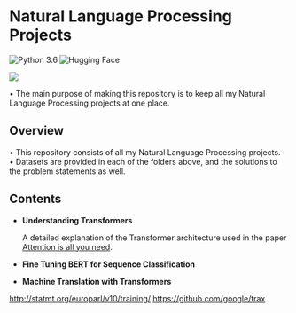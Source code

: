 # Natural Language Processing Projects
![Python 3.6](https://img.shields.io/badge/Python-3.6-brightgreen.svg) ![Hugging Face](https://img.shields.io/badge/Library-Huggingface-orange.svg)

![](https://i.ibb.co/LJJm3Wq/books-wallpaper-Books-to-Read-Wallpaper-28990406.jpg)


• The main purpose of making this repository is to keep all my Natural Language Processing projects at one place.

## Overview
• This repository consists of all my Natural Language Processing projects.  
• Datasets are provided in each of the folders above, and the solutions to the problem statements as well.  

## Contents

+ **Understanding Transformers**

  A detailed explanation of the Transformer architecture used in the paper [Attention is all you need](https://arxiv.org/abs/1706.03762). 
  

+ **Fine Tuning BERT for Sequence Classification**

+ **Machine Translation with Transformers**

http://statmt.org/europarl/v10/training/
https://github.com/google/trax
